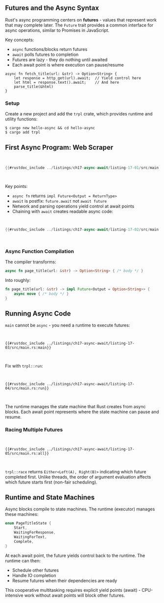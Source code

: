 ## Futures and the Async Syntax

Rust's async programming centers on **futures** - values that represent work that may complete later. The `Future` trait provides a common interface for async operations, similar to Promises in JavaScript.

Key concepts:
- `async` functions/blocks return futures
- `await` polls futures to completion
- Futures are lazy - they do nothing until awaited
- Each await point is where execution can pause/resume

```rust,ignore
async fn fetch_title(url: &str) -> Option<String> {
    let response = http_get(url).await;  // Yield control here
    let html = response.text().await;    // And here
    parse_title(&html)
}
```

### Setup

Create a new project and add the `trpl` crate, which provides runtime and utility functions:

```console
$ cargo new hello-async && cd hello-async
$ cargo add trpl
```

## First Async Program: Web Scraper

<Listing number="17-1" file-name="src/main.rs" caption="Async function to extract page title">

```rust
{{#rustdoc_include ../listings/ch17-async-await/listing-17-01/src/main.rs:all}}
```

</Listing>

Key points:
- `async fn` returns `impl Future<Output = ReturnType>`
- `await` is postfix: `future.await` not `await future`
- Network and parsing operations yield control at await points
- Chaining with `await` creates readable async code:

<Listing number="17-2" file-name="src/main.rs" caption="Method chaining with await">

```rust
{{#rustdoc_include ../listings/ch17-async-await/listing-17-02/src/main.rs:chaining}}
```

</Listing>

### Async Function Compilation

The compiler transforms:
```rust
async fn page_title(url: &str) -> Option<String> { /* body */ }
```

Into roughly:
```rust
fn page_title(url: &str) -> impl Future<Output = Option<String>> {
    async move { /* body */ }
}
```

## Running Async Code

`main` cannot be `async` - you need a runtime to execute futures:

<Listing number="17-3" caption="Attempted async main (doesn't compile)" file-name="src/main.rs">

```rust,ignore,does_not_compile
{{#rustdoc_include ../listings/ch17-async-await/listing-17-03/src/main.rs:main}}
```

</Listing>

Fix with `trpl::run`:

<Listing number="17-4" caption="Using trpl::run to execute async code" file-name="src/main.rs">

```rust,should_panic,noplayground
{{#rustdoc_include ../listings/ch17-async-await/listing-17-04/src/main.rs:run}}
```

</Listing>

The runtime manages the state machine that Rust creates from async blocks. Each await point represents where the state machine can pause and resume.

### Racing Multiple Futures

<Listing number="17-5" caption="Racing two HTTP requests" file-name="src/main.rs">

```rust,should_panic,noplayground
{{#rustdoc_include ../listings/ch17-async-await/listing-17-05/src/main.rs:all}}
```

</Listing>

`trpl::race` returns `Either<Left(A), Right(B)>` indicating which future completed first. Unlike threads, the order of argument evaluation affects which future starts first (non-fair scheduling).

## Runtime and State Machines

Async blocks compile to state machines. The runtime (executor) manages these machines:

```rust
enum PageTitleState {
    Start,
    WaitingForResponse,
    WaitingForText,
    Complete,
}
```

At each await point, the future yields control back to the runtime. The runtime can then:
- Schedule other futures
- Handle IO completion
- Resume futures when their dependencies are ready

This cooperative multitasking requires explicit yield points (await) - CPU-intensive work without await points will block other futures.

[impl-trait]: ch10-02-traits.html#traits-as-parameters
[iterators-lazy]: ch13-02-iterators.html
[thread-spawn]: ch16-01-threads.html#creating-a-new-thread-with-spawn
[cli-args]: ch12-01-accepting-command-line-arguments.html
[crate-source]: https://github.com/rust-lang/book/tree/main/packages/trpl
[futures-crate]: https://crates.io/crates/futures
[tokio]: https://tokio.rs
